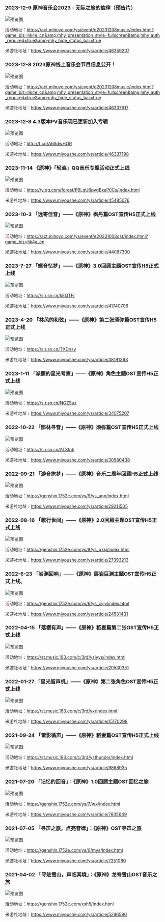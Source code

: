 ### 2023-12-9 原神音乐会2023 - 无际之旅的旋律（预告片）

![预览图](https://upload-bbs.miyoushe.com/upload/2023/12/09/75276539/ad11ea36e5cf91d7d391f661730717c6_1896206162126379672.jpg)

活动地址：https://act.mihoyo.com/ys/event/e20231208music/index.html?game_biz=hk4e_cn&amp;mhy_presentation_style=fullscreen&amp;mhy_auth_required=true&amp;mhy_hide_status_bar=true

米游社地址：https://www.miyoushe.com/ys/article/46359207


### 2023-12-8 2023原神线上音乐会节目信息公开！

![预览图](https://upload-bbs.miyoushe.com/upload/2023/12/08/75276539/88fb115d2f3a7e3dd3c5c3a130a2ce92_1820038613106401633.jpg)

活动地址：https://act.mihoyo.com/ys/event/e20231208music/index.html?game_biz=hk4e_cn&amp;mhy_presentation_style=fullscreen&amp;mhy_auth_required=true&amp;mhy_hide_status_bar=true

米游社地址：https://www.miyoushe.com/ys/article/46337617



### 2023-12-8 4.3版本PV音乐现已更新加入专辑

![预览图](https://upload-bbs.miyoushe.com/upload/2023/12/08/75276539/e8bf2f515da20e3919ee4e7ba1f91b5f_5035995438653464336.jpg)

活动地址：http://t.cn/A6SdwHOR

米游社地址：https://www.miyoushe.com/ys/article/46337198


### 2023-11-14 《原神》「轻涟」QQ音乐专题活动正式上线

![预览图](https://upload-bbs.miyoushe.com/upload/2023/11/14/75276539/2764b207b9cbb2b89894f7c033d16065_5062240164751773924.jpg)

活动地址：https://y.qq.com/forest/P9LgU6pvgBxaP0Cs/index.html

米游社地址：https://www.miyoushe.com/ys/article/45485076


### 2023-10-3 「远寄佳音」——《原神》枫丹篇OST宣传H5正式上线

![预览图](https://upload-bbs.miyoushe.com/upload/2023/10/02/75276539/d58332dfa71962a4b2d928d4a1bf681b_854025998617207310.jpg)

活动地址：https://act.mihoyo.com/ys/event/e20231003ost/index.html?game_biz=hk4e_cn

米游社地址：https://www.miyoushe.com/ys/article/44087300


### 2023-7-27 「螺音忆梦」——《原神》3.0回顾主题OST宣传H5正式上线

![预览图](https://upload-bbs.miyoushe.com/upload/2023/07/27/75276539/86d4e0ab7d9804a27df6966891dbebb8_8328771838483195514.jpg)

活动地址：https://s.r.sn.cn/kEQTFr

米游社地址：https://www.miyoushe.com/ys/article/41740706

### 2023-4-20 「林风的和弦」——《原神》第二张须弥篇OST宣传H5正式上线

![预览图](https://upload-bbs.miyoushe.com/upload/2023/04/19/75276539/6f078edfe101693f0fd50fc8f4e7b7a0_2427968265263147803.png)

活动地址：https://s.r.sn.cn/TXDnsy

米游社地址：https://www.miyoushe.com/ys/article/38191393

### 2023-1-11 「派蒙的星光考察」——《原神》角色主题OST宣传H5正式上线

![预览图](https://upload-bbs.miyoushe.com/upload/2023/01/11/75276539/6c702f36142555b93938eea7bfe54c7e_3903863629568474779.png)

活动地址：https://s.r.sn.cn/NGZ5uz

米游社地址：https://www.miyoushe.com/ys/article/34075207

### 2022-10-22 「郁林寻音」——《原神》须弥篇OST宣传H5正式上线
![预览图](https://upload-bbs.miyoushe.com/upload/2022/10/21/75276539/4e424b7d97cf252d72dae7dbbf25489a_1647779973260070782.png?x-oss-process=image//resize,s_600/quality,q_80/auto-orient,0/interlace,1/format,png)

活动地址：https://s.r.sn.cn/AT8tnh

米游社地址：https://www.miyoushe.com/ys/article/30580438

### 2022-09-21 「游音旅梦」——《原神》音乐二周年回顾H5正式上线
![预览图](https://upload-bbs.miyoushe.com/upload/2022/09/20/75276539/591a2ad854540a90f32009275c1f5b78_2999832999136104667.jpg?x-oss-process=image//resize,s_600/quality,q_80/auto-orient,0/interlace,1/format,jpg)

活动地址：https://genshin.1752e.com/ys/9/ys_ann/index.html

米游社地址：https://www.miyoushe.com/ys/article/29211505

### 2022-08-16 「歌行世间」——《原神》2.0回顾主题OST宣传H5正式上线
![预览图](https://upload-bbs.miyoushe.com/upload/2022/08/15/75276539/0aabbf9dafdbb36bb63a77c9d641a69a_3754026140353914155.jpg?x-oss-process=image//resize,s_600/quality,q_80/auto-orient,0/interlace,1/format,jpg)

活动地址：https://genshin.1752e.com/ys/8/ys_gxsj/index.html

米游社地址：https://www.miyoushe.com/ys/article/27393213

### 2022-6-23 「岩渊回响」——《原神》层岩巨渊主题OST宣传H5正式上线。

![预览图](https://upload-bbs.miyoushe.com/upload/2022/06/23/75276539/61c9c0242146146c130f848fb9e45ecf_8628285405729114470.jpg)

活动地址：https://genshin.1752e.com/ys/6/ys_cyjy/index.html

米游社地址：https://www.miyoushe.com/ys/article/24531431


### 2022-04-15 「落樱有声」——《原神》稻妻篇第二张OST宣传H5正式上线
![预览图](https://upload-bbs.miyoushe.com/upload/2022/04/14/75276545/6b3585ff164a83181d104036053fbfd2_366296403236823408.jpg?x-oss-process=image//resize,s_600/quality,q_80/auto-orient,0/interlace,1/format,jpg)

活动地址：https://st.music.163.com/c/3rd/yslyys/index.html

米游社地址：https://www.miyoushe.com/ys/article/20530351


### 2022-01-27 「星光留声机」——《原神》第二张角色OST宣传H5正式上线
![预览图](https://upload-bbs.miyoushe.com/upload/2022/01/27/75276539/0fb75e0d08323b2ed14dc07278c0db38_8341018098526468451.png?x-oss-process=image//resize,s_600/quality,q_80/auto-orient,0/interlace,1/format,png)

活动地址：https://st.music.163.com/c/3rd/yx/index.html

米游社地址：https://www.miyoushe.com/ys/article/15170298

### 2021-09-24 「雷影循声」——《原神》稻妻篇OST宣传H5正式上线

![预览图](https://upload-bbs.miyoushe.com/upload/2021/09/24/75276539/4757d54e5ee8f90624c988a584ca4f91_258181813321314686.jpg?x-oss-process=image//resize,s_600/quality,q_80/auto-orient,0/interlace,1/format,jpg)

活动地址：https://st.music.163.com/c/3rd/ysthunder/index.html

米游社地址：https://www.miyoushe.com/ys/article/9868935

### 2021-07-20 「记忆的回音」：《原神》1.0回顾主题OST回忆之旅
![预览图](https://upload-bbs.miyoushe.com/upload/2021/07/19/75276539/fc06932fb25fb2affb931db52af9d80f_410757568704919484.jpg?x-oss-process=image//resize,s_600/quality,q_80/auto-orient,0/interlace,1/format,jpg)

活动地址：https://genshin.1752e.com/ys/7/wx/index.html

米游社地址：https://www.miyoushe.com/ys/article/7605649

### 2021-07-05 「寻声之旅，点亮音律」：《原神》OST寻声之旅

![预览图](https://upload-bbs.miyoushe.com/upload/2021/07/05/75276539/7e23cdc0b6e187f6305b42682d79ea2a_8374698274324786129.jpg?x-oss-process=image//resize,s_600/quality,q_80/auto-orient,0/interlace,1/format,jpg)

活动地址：https://genshin.1752e.com/ys/6/mys/index.html

米游社地址：https://www.miyoushe.com/ys/article/7251080


### 2021-04-02 「寻迹雪山，声临其境」：《原神》龙脊雪山OST音乐之旅

![预览图](https://upload-bbs.miyoushe.com/upload/2021/04/01/75276539/ff96d4fdda2e31a9ebf55896ac6db38b_3867959328976965907.jpg?x-oss-process=image//resize,s_600/quality,q_80/auto-orient,0/interlace,1/format,jpg)

活动地址：https://genshin.1752e.com/xsh5/index.html

米游社地址：https://www.miyoushe.com/ys/article/5286586

